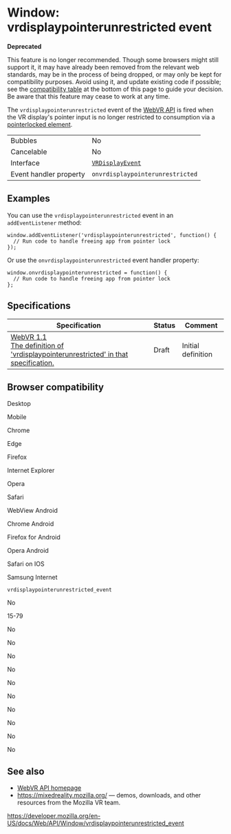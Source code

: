 Window: vrdisplaypointerunrestricted event
==========================================

**Deprecated**

This feature is no longer recommended. Though some browsers might still support it, it may have already been removed from the relevant web standards, may be in the process of being dropped, or may only be kept for compatibility purposes. Avoid using it, and update existing code if possible; see the [compatibility table](#browser_compatibility) at the bottom of this page to guide your decision. Be aware that this feature may cease to work at any time.

The `vrdisplaypointerunrestricted` event of the [WebVR API](../webvr_api) is fired when the VR display's pointer input is no longer restricted to consumption via a [pointerlocked element](../pointer_lock_api).

<table><tbody><tr class="odd"><td>Bubbles</td><td>No</td></tr><tr class="even"><td>Cancelable</td><td>No</td></tr><tr class="odd"><td>Interface</td><td><a href="../vrdisplayevent"><code>VRDisplayEvent</code></a></td></tr><tr class="even"><td>Event handler property</td><td><code>onvrdisplaypointerunrestricted</code></td></tr></tbody></table>

Examples
--------

You can use the `vrdisplaypointerunrestricted` event in an `addEventListener` method:

    window.addEventListener('vrdisplaypointerunrestricted', function() {
      // Run code to handle freeing app from pointer lock
    });

Or use the `onvrdisplaypointerunrestricted` event handler property:

    window.onvrdisplaypointerunrestricted = function() {
      // Run code to handle freeing app from pointer lock
    };

Specifications
--------------

<table><thead><tr class="header"><th>Specification</th><th>Status</th><th>Comment</th></tr></thead><tbody><tr class="odd"><td><a href="https://immersive-web.github.io/webvr/spec/1.1/#dom-window-onvrdisplaypointerunrestricted">WebVR 1.1<br />
<span class="small">The definition of 'vrdisplaypointerunrestricted' in that specification.</span></a></td><td><span class="spec-draft">Draft</span></td><td>Initial definition</td></tr></tbody></table>

Browser compatibility
---------------------

Desktop

Mobile

Chrome

Edge

Firefox

Internet Explorer

Opera

Safari

WebView Android

Chrome Android

Firefox for Android

Opera Android

Safari on IOS

Samsung Internet

`vrdisplaypointerunrestricted_event`

No

15-79

No

No

No

No

No

No

No

No

No

No

See also
--------

-   [WebVR API homepage](../webvr_api)
-   <https://mixedreality.mozilla.org/> — demos, downloads, and other resources from the Mozilla VR team.

<a href="https://developer.mozilla.org/en-US/docs/Web/API/Window/vrdisplaypointerunrestricted_event" class="_attribution-link">https://developer.mozilla.org/en-US/docs/Web/API/Window/vrdisplaypointerunrestricted_event</a>
